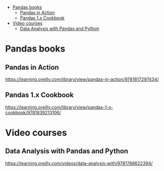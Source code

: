 

<!-- TOC -->

- [Pandas books](#pandas-books)
  - [Pandas in Action](#pandas-in-action)
  - [Pandas 1.x Cookbook](#pandas-1x-cookbook)
- [Video courses](#video-courses)
  - [Data Analysis with Pandas and Python](#data-analysis-with-pandas-and-python)

<!-- /TOC -->


# Pandas books

## Pandas in Action

https://learning.oreilly.com/library/view/pandas-in-action/9781617297434/

## Pandas 1.x Cookbook

https://learning.oreilly.com/library/view/pandas-1-x-cookbook/9781839213106/


# Video courses

## Data Analysis with Pandas and Python

https://learning.oreilly.com/videos/data-analysis-with/9781788622394/

